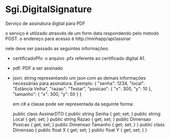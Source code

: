 # Sgi.DigitalSignature
Serviço de assinatura digital para PDF

o serviço é utilizado atrasvés de um form data respondendo pelo metodo POST.
o endereço para acesso é http://minhapp/api/assinar

nele deve ser passado as seguintes informações:
- certificadoPfx: o arquivo .pfx referente ao certificado digital A1.
- pdf: PDF a ser assinado
- json: string representando um json com as demais informações necessárias para assinatura. Exemplo:
        {
            "senha": 1234,
            "local": "Estância Velha",
            "razao": "Testar",
            "posicao": {
                "x": 300,
                "y": 10
            },
            "tamanho": {
                "x": 300,
                "y": 50
            }
        }
        
    em c# a classe pode ser representada da seguinte forma:
    
    public class AssinarDTO
    {
        public string Senha { get; set; }
        public string Local { get; set; }
        public string Razao { get; set; }
        public Dimensao Posicao { get; set; }
        public Dimensao Tamanho { get; set; }
    }
    public class Dimensao
    {
        public float X { get; set; }
        public float Y { get; set; }
    }
